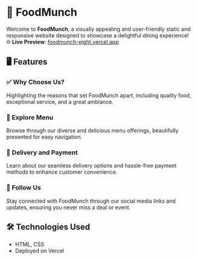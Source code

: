 # 🍴 FoodMunch  
Welcome to **FoodMunch**, a visually appealing and user-friendly static and responsive website designed to showcase a delightful dining experience!  
🌐 **Live Preview**: [foodmunch-eight.vercel.app](https://foodmunch-eight.vercel.app/) 
## 🖥 Features  
### ✅ Why Choose Us?  
Highlighting the reasons that set FoodMunch apart, including quality food, exceptional service, and a great ambiance.  

### 📖 Explore Menu  
Browse through our diverse and delicious menu offerings, beautifully presented for easy navigation.  

### 🚚 Delivery and Payment  
Learn about our seamless delivery options and hassle-free payment methods to enhance customer convenience.  

### 📲 Follow Us  
Stay connected with FoodMunch through our social media links and updates, ensuring you never miss a deal or event. 

## 🛠 Technologies Used
- HTML, CSS
- Deployed on Vercel
